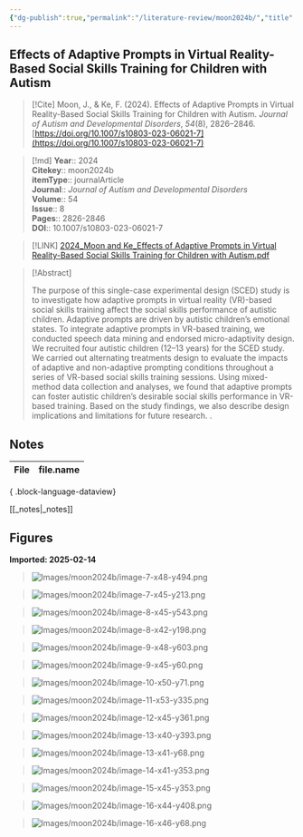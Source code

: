 ```yaml
---
{"dg-publish":true,"permalink":"/literature-review/moon2024b/","title":"Effects of Adaptive Prompts in Virtual Reality-Based Social Skills Training for Children with Autism","tags":["Autism","spectrum","disorder","Adaptivity","design","Educational","data","mining","Learning","analytics","Verbal","prompt","Virtual","reality-based","training"]}
---
```



## Effects of Adaptive Prompts in Virtual Reality-Based Social Skills Training for Children with Autism

> [!Cite]
> Moon, J., & Ke, F. (2024). Effects of Adaptive Prompts in Virtual Reality-Based Social Skills Training for Children with Autism. _Journal of Autism and Developmental Disorders_, _54_(8), 2826–2846. [https://doi.org/10.1007/s10803-023-06021-7](https://doi.org/10.1007/s10803-023-06021-7)


>[!md]
> **Year**:: 2024   
> **Citekey**:: moon2024b  
> **itemType**:: journalArticle  
> **Journal**:: *Journal of Autism and Developmental Disorders*  
> **Volume**:: 54  
> **Issue**:: 8   
> **Pages**:: 2826-2846  
> **DOI**:: 10.1007/s10803-023-06021-7    

> [!LINK] 
> [2024_Moon and Ke_Effects of Adaptive Prompts in Virtual Reality-Based Social Skills Training for Children with Autism.pdf](zotero://select/library/items/PRWQAL4D)

> [!Abstract]
>
> The purpose of this single-case experimental design (SCED) study is to investigate how adaptive prompts in virtual reality (VR)-based social skills training affect the social skills performance of autistic children. Adaptive prompts are driven by autistic children’s emotional states. To integrate adaptive prompts in VR-based training, we conducted speech data mining and endorsed micro-adaptivity design. We recruited four autistic children (12–13 years) for the SCED study. We carried out alternating treatments design to evaluate the impacts of adaptive and non-adaptive prompting conditions throughout a series of VR-based social skills training sessions. Using mixed-method data collection and analyses, we found that adaptive prompts can foster autistic children’s desirable social skills performance in VR-based training. Based on the study findings, we also describe design implications and limitations for future research.
>.
> 


## Notes

| File | file.name |
| ---- | --------- |

{ .block-language-dataview}

[[_notes\|_notes]]

## Figures

**Imported: 2025-02-14**

> ![Images/moon2024b/image-7-x48-y494.png](/img/user/Images/moon2024b/image-7-x48-y494.png)

> ![Images/moon2024b/image-7-x45-y213.png](/img/user/Images/moon2024b/image-7-x45-y213.png)

> ![Images/moon2024b/image-8-x45-y543.png](/img/user/Images/moon2024b/image-8-x45-y543.png)

> ![Images/moon2024b/image-8-x42-y198.png](/img/user/Images/moon2024b/image-8-x42-y198.png)

> ![Images/moon2024b/image-9-x48-y603.png](/img/user/Images/moon2024b/image-9-x48-y603.png)

> ![Images/moon2024b/image-9-x45-y60.png](/img/user/Images/moon2024b/image-9-x45-y60.png)

> ![Images/moon2024b/image-10-x50-y71.png](/img/user/Images/moon2024b/image-10-x50-y71.png)

> ![Images/moon2024b/image-11-x53-y335.png](/img/user/Images/moon2024b/image-11-x53-y335.png)

> ![Images/moon2024b/image-12-x45-y361.png](/img/user/Images/moon2024b/image-12-x45-y361.png)

> ![Images/moon2024b/image-13-x40-y393.png](/img/user/Images/moon2024b/image-13-x40-y393.png)

> ![Images/moon2024b/image-13-x41-y68.png](/img/user/Images/moon2024b/image-13-x41-y68.png)

> ![Images/moon2024b/image-14-x41-y353.png](/img/user/Images/moon2024b/image-14-x41-y353.png)

> ![Images/moon2024b/image-15-x45-y353.png](/img/user/Images/moon2024b/image-15-x45-y353.png)

> ![Images/moon2024b/image-16-x44-y408.png](/img/user/Images/moon2024b/image-16-x44-y408.png)

> ![Images/moon2024b/image-16-x46-y68.png](/img/user/Images/moon2024b/image-16-x46-y68.png)